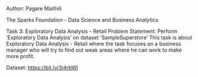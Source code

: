 Author: Pagare Maithili

The Sparks Foundation - Data Science and Business Analytics

Task 3: Exploratory Data Analysis - Retail
Problem Statement: Perform ‘Exploratory Data Analysis’ on dataset ‘SampleSuperstore’ This task is about Exploratory Data Analysis - Retail where the task focuses on a business manager who will try to find out weak areas where he can work to make more profit.

Dataset: https://bit.ly/3i4rbWl
